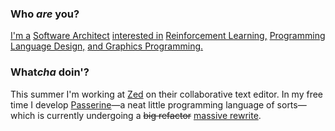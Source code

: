 ### Who *are* you?
[I'm a](https://slightknack.dev/about) [Software Architect](https://apenwarr.ca/log/20201227) [interested in](https://slightknack.dev) [Reinforcement Learning,](https://www.alignmentforum.org/s/Rm6oQRJJmhGCcLvxh/p/i3BTagvt3HbPMx6PN) [Programming Language Design,](https://github.com/vrtbl/passerine) [and Graphics Programming.](https://github.com/slightknack/keikan)

### What*cha* doin'?
This summer I'm working at [Zed](https://zed.dev) on their collaborative text editor. In my free time I develop [Passerine](https://passerine.io)—a neat little programming language of sorts—which is currently undergoing a ~~big refactor~~ [massive rewrite](https://github.com/vrtbl/passerine/pull/52).
